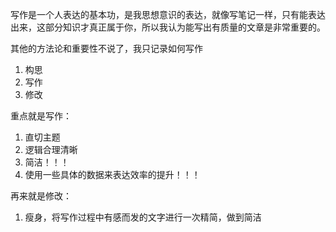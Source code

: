 写作是一个人表达的基本功，是我思想意识的表达，就像写笔记一样，只有能表达出来，这部分知识才真正属于你，所以我认为能写出有质量的文章是非常重要的。

其他的方法论和重要性不说了，我只记录如何写作

1. 构思
2. 写作
3. 修改


重点就是写作：

1. 直切主题
2. 逻辑合理清晰
3. 简洁！！！
4. 使用一些具体的数据来表达效率的提升！！！

再来就是修改：

1. 瘦身，将写作过程中有感而发的文字进行一次精简，做到简洁